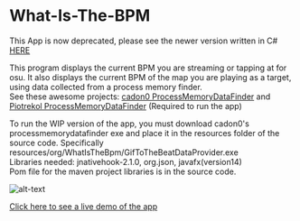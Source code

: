 # What-Is-The-BPM

This App is now deprecated, please see the newer version written in C# [HERE](https://github.com/nzbasic/WhatsTheBpm)

This program displays the current BPM you are streaming or tapping at for osu. It also displays the current BPM of the map you are playing as a target, using data collected from a process memory finder.\
See these awesome projects: [cadon0 ProcessMemoryDataFinder](https://github.com/cadon0/ProcessMemoryDataFinder) and [Piotrekol ProcessMemoryDataFinder](https://github.com/Piotrekol/ProcessMemoryDataFinder) (Required to run the app)

To run the WIP version of the app, you must download cadon0's processmemorydatafinder exe and place it in the resources folder of the source code. Specifically resources/org/WhatIsTheBpm/GifToTheBeatDataProvider.exe\
Libraries needed: jnativehook-2.1.0, org.json, javafx(version14)\
Pom file for the maven project libraries is in the source code.

![alt-text](https://cdn.discordapp.com/attachments/627267590862929961/768276532468383805/unknown.png "Bpm Tracker")

[Click here to see a live demo of the app](https://www.youtube.com/watch?v=1WBCtb6Q4kI&feature=youtu.be)
